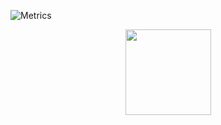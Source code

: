 ![Metrics](https://metrics.lecoq.io/Leonmmcoset?template=classic&code=1&steam=1&projects=1&traffic=1&activity=1&achievements=1&calendar=1&starlists=1&discussions=1&repositories=1&followup=1&lines=1&topics=1&base=header%2C%20activity%2C%20community%2C%20repositories%2C%20metadata&base.indepth=false&base.hireable=false&base.skip=false&repositories.batch=100&repositories.forks=false&repositories.affiliations=owner&lines=false&lines.sections=base&lines.repositories.limit=4&lines.history.limit=1&lines.delay=0&topics=false&topics.mode=starred&topics.sort=stars&topics.limit=15&followup=false&followup.sections=repositories&followup.indepth=false&followup.archived=true&repositories=false&repositories.pinned=0&repositories.starred=0&repositories.random=0&repositories.order=featured%2C%20pinned%2C%20starred%2C%20random&discussions=false&discussions.categories=true&discussions.categories.limit=0&starlists=false&starlists.limit=2&starlists.limit.repositories=2&starlists.languages=false&starlists.limit.languages=8&starlists.shuffle.repositories=true&calendar=false&calendar.limit=1&achievements=false&achievements.threshold=C&achievements.secrets=true&achievements.display=detailed&achievements.limit=0&activity=false&activity.limit=5&activity.load=300&activity.days=14&activity.visibility=all&activity.timestamps=false&activity.filter=all&traffic=false&code=false&code.lines=12&code.load=400&code.days=3&code.visibility=public&projects=false&projects.limit=4&projects.descriptions=false&steam=false&steam.sections=player%2C%20most-played%2C%20recently-played&steam.user=76561198294176606&steam.games.limit=1&steam.recent.games.limit=1&steam.achievements.limit=2&steam.playtime.threshold=2&config.timezone=Asia%2FShanghai)
<div align="center"> <img height="137px" src="https://github-readme-stats.vercel.app/api?username=leonmmcoset&hide_title=true&hide_border=true&show_icons=trueline_height=21&text_color=000&icon_color=000&bg_color=0,ea6161,ffc64d,fffc4d,52fa5a&theme=graywhite" /> </div>
